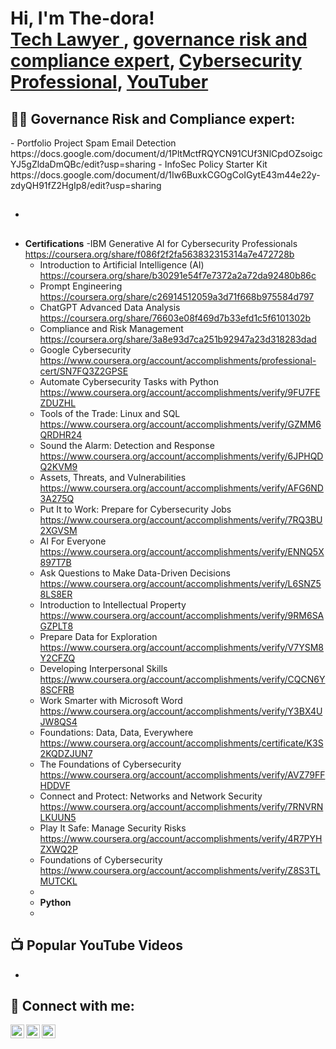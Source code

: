 <h1>Hi, I'm The-dora! <br/><a href="https://github.com/the-dora">Tech Lawyer </a>, <a href="www.linkedin.com/in/ivie-theodora-omobude-90940b234"> governance risk and compliance expert</a>, <a href="www.linkedin.com/in/ivie-theodora-omobude-90940b234"> Cybersecurity Professional</a>, <a href="https://www.youtube.com/@ivieomobude9016">YouTuber</a></h1>

<h2>👨‍💻 Governance Risk and Compliance expert:</h2>
- Portfolio Project Spam Email Detection https://docs.google.com/document/d/1PltMctfRQYCN91CUf3NlCpdOZsoigcYJ5gZldaDmQBc/edit?usp=sharing
- InfoSec Policy Starter Kit https://docs.google.com/document/d/1Iw6BuxkCGOgCoIGytE43m44e22y-zdyQH91fZ2HgIp8/edit?usp=sharing

- <b></b>
  - 
- <b>Certifications</b>
  -IBM Generative AI for Cybersecurity Professionals https://coursera.org/share/f086f2f2fa563832315314a7e472728b
  - Introduction to Artificial Intelligence (AI) https://coursera.org/share/b30291e54f7e7372a2a72da92480b86c
  - Prompt Engineering https://coursera.org/share/c26914512059a3d71f668b975584d797
  - ChatGPT Advanced Data Analysis https://coursera.org/share/76603e08f469d7b33efd1c5f6101302b
  - Compliance and Risk Management https://coursera.org/share/3a8e93d7ca251b92947a23d318283dad
  - Google Cybersecurity https://www.coursera.org/account/accomplishments/professional-cert/SN7FQ3Z2GPSE
  - Automate Cybersecurity Tasks with Python https://www.coursera.org/account/accomplishments/verify/9FU7FEZDUZHL
  - Tools of the Trade: Linux and SQL https://www.coursera.org/account/accomplishments/verify/GZMM6QRDHR24
  - Sound the Alarm: Detection and Response https://www.coursera.org/account/accomplishments/verify/6JPHQDQ2KVM9
  - Assets, Threats, and Vulnerabilities https://www.coursera.org/account/accomplishments/verify/AFG6ND3A275Q
  - Put It to Work: Prepare for Cybersecurity Jobs https://www.coursera.org/account/accomplishments/verify/7RQ3BU2XGVSM
  - AI For Everyone https://www.coursera.org/account/accomplishments/verify/ENNQ5X897T7B
  - Ask Questions to Make Data-Driven Decisions https://www.coursera.org/account/accomplishments/verify/L6SNZ58LS8ER
  - Introduction to Intellectual Property https://www.coursera.org/account/accomplishments/verify/9RM6SAGZPLT8
  - Prepare Data for Exploration https://www.coursera.org/account/accomplishments/verify/V7YSM8Y2CFZQ
  - Developing Interpersonal Skills https://www.coursera.org/account/accomplishments/verify/CQCN6Y8SCFRB
  - Work Smarter with Microsoft Word https://www.coursera.org/account/accomplishments/verify/Y3BX4UJW8QS4
  - Foundations: Data, Data, Everywhere https://www.coursera.org/account/accomplishments/certificate/K3S2KQDZJUN7
  - The Foundations of Cybersecurity https://www.coursera.org/account/accomplishments/verify/AVZ79FFHDDVF
  - Connect and Protect: Networks and Network Security https://www.coursera.org/account/accomplishments/verify/7RNVRNLKUUN5
  - Play It Safe: Manage Security Risks https://www.coursera.org/account/accomplishments/verify/4R7PYHZXWQ2P
  - Foundations of Cybersecurity https://www.coursera.org/account/accomplishments/verify/Z8S3TLMUTCKL
  - 
  - <b>Python</b>
  - 
<h2>📺 Popular YouTube Videos</h2>

- 

<h2> 🤳 Connect with me:</h2>

[<img align="left" alt="the-dora | YouTube" width="22px" src="https://cdn.jsdelivr.net/npm/simple-icons@v3/icons/youtube.svg" />][youtube]
[<img align="left" alt="the-dora | LinkedIn" width="22px" src="https://cdn.jsdelivr.net/npm/simple-icons@v3/icons/linkedin.svg" />][linkedin]
[<img align="left" alt="the-dora | Instagram" width="22px" src="https://cdn.jsdelivr.net/npm/simple-icons@v3/icons/instagram.svg" />][instagram]

[youtube]: https://www.youtube.com/@ivieomobude9016
[instagram]:https://www.instagram.com/th_odora/
[linkedin]: www.linkedin.com/in/ivie-theodora-omobude-90940b234

<!--
**The-dora/The-dora** is a ✨ _special_ ✨ repository because its `README.md` (this file) appears on your GitHub profile.

Here are some ideas to get you started:

- 🔭 I’m currently working on ...
- 🌱 I’m currently learning ...
- 👯 I’m looking to collaborate on ...
- 🤔 I’m looking for help with ...
- 💬 Ask me about ...
- 📫 How to reach me: ...
- 😄 Pronouns: ...
- ⚡ Fun fact: ...
-->
